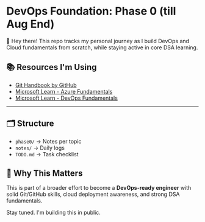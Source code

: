 
 

# DevOps Foundation: Phase 0 (till Aug End)

👋 Hey there! This repo tracks my personal journey as I build DevOps and Cloud fundamentals from scratch, while staying active in core DSA learning.


## 📚 Resources I'm Using
- [Git Handbook by GitHub](https://guides.github.com/introduction/git-handbook/)
- [Microsoft Learn - Azure Fundamentals](https://learn.microsoft.com/en-us/training/paths/azure-fundamentals/)
- [Microsoft Learn - DevOps Fundamentals](https://learn.microsoft.com/en-us/training/paths/devops-fundamentals/)

---

## 🗂️ Structure
- `phase0/` → Notes per topic
- `notes/` → Daily logs
- `TODO.md` → Task checklist

## 🚀 Why This Matters
This is part of a broader effort to become a **DevOps-ready engineer** with solid Git/GitHub skills, cloud deployment awareness, and strong DSA fundamentals.

Stay tuned. I'm building this in public. 